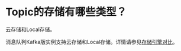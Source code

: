 # Topic的存储有哪些类型？

云存储和Local存储。

消息队列Kafka版实例支持云存储和Local存储。详情请参见[存储引擎对比](/cn.zh-CN/产品简介/存储引擎对比.md)。

